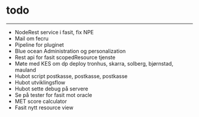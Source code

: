 # todo
---

- NodeRest service i fasit, fix NPE
- Mail om fecru
- Pipeline for pluginet
- Blue ocean Administration og personalization
- Rest api for fasit scopedResource tjenste
- Møte med KES om dp deploy tronhus, skarra, solberg, bjørnstad, mauland
- Hubot script postkasse, postkasse, postkasse
- Hubot utviklingsflow
- Hubot sette debug på servere
- Se på tester for fasit mot oracle
- MET score calculator
- Fasit nytt resource view
